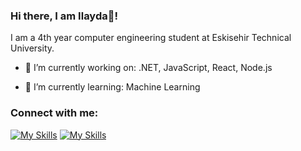 ### Hi there, I am Ilayda👋!
I am a 4th year computer engineering student at Eskisehir Technical University.

- 🔭 I’m currently working on: .NET, JavaScript, React, Node.js

- 🌱 I’m currently learning: Machine Learning

### Connect with me:
[![My Skills](https://skillicons.dev/icons?i=linkedin,&theme=light)][linkedin]
[![My Skills](https://skillicons.dev/icons?i=instagram,&theme=light)][instagram]


[instagram]: https://www.instagram.com/ilayda.ddmrl/
[linkedin]: https://www.linkedin.com/in/ilayda-demirel-258b78209/


<!--
**ilaydadmrl/ilaydadmrl** is a ✨ _special_ ✨ repository because its `README.md` (this file) appears on your GitHub profile.

Here are some ideas to get you started:

-  ...

- 👯 I’m looking to collaborate on ...
- 🤔 I’m looking for help with ...
- 💬 Ask me about ...
- 📫 How to reach me: ...
- 😄 Pronouns: ...
- ⚡ Fun fact: ...
-->
